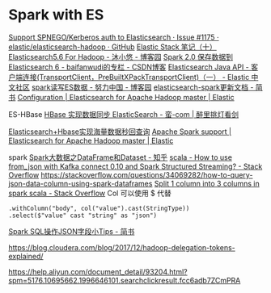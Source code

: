 # Spark with ES

[Support SPNEGO/Kerberos auth to Elasticsearch · Issue #1175 · elastic/elasticsearch-hadoop · GitHub](https://github.com/elastic/elasticsearch-hadoop/issues/1175)
[Elastic Stack 笔记（十）Elasticsearch5.6 For Hadoop - 沐小悠 - 博客园](https://www.cnblogs.com/cnjavahome/p/9217025.html)
[Spark 2.0 保存数据到Elasticsearch 6 - baifanwudi的专栏 - CSDN博客](https://blog.csdn.net/baifanwudi/article/details/80258663)
[Elasticsearch Java API - 客户端连接(TransportClient，PreBuiltXPackTransportClient)（一） - Elastic 中文社区](https://elasticsearch.cn/article/380)
[spark读写ES数据 - 努力中国 - 博客园](https://www.cnblogs.com/kaiwen1/p/9138245.html)
[elasticsearch-spark更新文档 - 简书](https://www.jianshu.com/p/6dedf0e4620f)
[Configuration        | Elasticsearch for Apache Hadoop master      | Elastic](https://www.elastic.co/guide/en/elasticsearch/hadoop/master/configuration.html)

ES-HBase
[HBase 实现数据同步 ElasticSearch - 蛮-com | 醉里挑灯看剑](http://www.niuchaoqun.com/14969255996574.html)

[Elasticsearch+Hbase实现海量数据秒回查询](https://www.bbsmax.com/A/Ae5Rgl18dQ/)
[Apache Spark support        | Elasticsearch for Apache Hadoop master      | Elastic](https://www.elastic.co/guide/en/elasticsearch/hadoop/master/spark.html#spark-sql-streaming)

spark
[Spark大数据之DataFrame和Dataset - 知乎](https://zhuanlan.zhihu.com/p/29830732)
[scala - How to use from_json with Kafka connect 0.10 and Spark Structured Streaming? - Stack Overflow](https://stackoverflow.com/questions/42506801/how-to-use-from-json-with-kafka-connect-0-10-and-spark-structured-streaming/42514979)
https://stackoverflow.com/questions/34069282/how-to-query-json-data-column-using-spark-dataframes
[Split 1 column into 3 columns in spark scala - Stack Overflow](https://stackoverflow.com/questions/39255973/split-1-column-into-3-columns-in-spark-scala)
Col 可以使用 $ 代替
```
.withColumn("body", col("value").cast(StringType))
.select($"value" cast "string" as "json")
```
[Spark SQL操作JSON字段小Tips - 简书](https://www.jianshu.com/p/2d21f0de6230)


https://blog.cloudera.com/blog/2017/12/hadoop-delegation-tokens-explained/



<https://help.aliyun.com/document_detail/93204.html?spm=5176.10695662.1996646101.searchclickresult.fcc6adb7ZCmPRA>